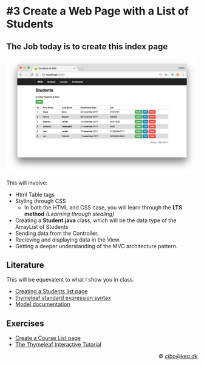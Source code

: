 # #3 Create a Web Page with a List of Students
## The Job today is to create this index page

<img src="/students_index.png" />   

This will involve:
* Html Table tags
* Styling through CSS
  * In both the HTML and CSS case, you will learn through the **LTS method** _(Learning through stealing)_ 
* Creating a **Student.java** class, which will be the data type of the ArrayList of Students
* Sending data from the Controller.
* Recieving and displaying data in the View.
* Getting a deeper understanding of the MVC architecture pattern.

## Literature
This will be equevalent to what I show you in class.
* [Creating a Students list page](https://github.com/Dat17aSpring/03_tutorial_students_list) 
* [thymeleaf standard expression syntax](https://www.thymeleaf.org/doc/tutorials/2.1/usingthymeleaf.html#standard-expression-syntax)
* [Model documentation](https://docs.spring.io/spring/docs/current/javadoc-api/org/springframework/ui/Model.html)

## Exercises
* [Create a Course List page](https://github.com/Dat17aSpring/03_exercise_create_courses/blob/master/README.md)
* [The Thymeleaf Interactive Tutorial](http://itutorial.thymeleaf.org/)    

_<div align="right">&copy; clbo@kea.dk</div>_

